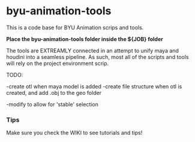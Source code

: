 byu-animation-tools
=============

This is a code base for BYU Animation scrips and tools.

**Place the byu-animation-tools folder inside the ${JOB} folder**

The tools are EXTREAMLY connected in an attempt to unify maya and houdini into a seamless pipeline.  As such, most all of the scripts and tools will rely on the project environment scrip.


TODO:

-create otl when maya model is added
-create file structure when otl is created, and add .obj to the geo folder

-modify to allow for 'stable' selection

### Tips
Make sure you check the WIKI to see tutorials and tips!
